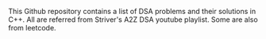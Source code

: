 This Github repository contains a list of DSA problems and their solutions in C++.
All are referred from Striver's A2Z DSA youtube playlist.
Some are also from leetcode.

